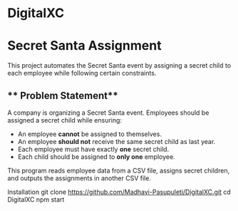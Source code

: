 # DigitalXC
# Secret Santa Assignment

This project automates the Secret Santa event by assigning a secret child to each employee while following certain constraints.

## ** Problem Statement**
A company is organizing a Secret Santa event. Employees should be assigned a secret child while ensuring:
- An employee **cannot** be assigned to themselves.
- An employee **should not** receive the same secret child as last year.
- Each employee must have exactly **one** secret child.
- Each child should be assigned to **only one** employee.

This program reads employee data from a CSV file, assigns secret children, and outputs the assignments in another CSV file.

Installation
git clone https://github.com/Madhavi-Pasupuleti/DigitalXC.git
cd DigitalXC
npm start

